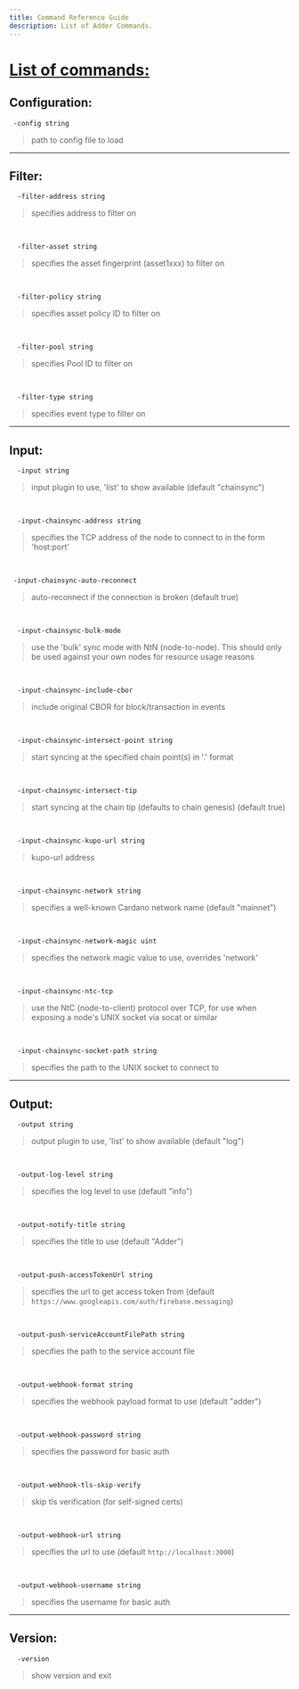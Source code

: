 ```yaml
---
title: Command Reference Guide
description: List of Adder Commands.
---
```


# <ins>List of commands:</ins>

## Configuration:


```
 -config string
```
 
> path to config file to load

***

## Filter:

```
  -filter-address string
```
  
> specifies address to filter on
<br />


```
  -filter-asset string
```
  
> specifies the asset fingerprint (asset1xxx) to filter on
<br />

```
  -filter-policy string
```
  
> specifies asset policy ID to filter on
<br />

```
  -filter-pool string
```
  
> specifies Pool ID to filter on
<br />

```
  -filter-type string
```
  
> specifies event type to filter on
        
***

## Input:

```
  -input string
```
  
> input plugin to use, 'list' to show available (default "chainsync")
<br />

```
  -input-chainsync-address string
```
  
> specifies the TCP address of the node to connect to in the form 'host:port'
<br />

 ```
  -input-chainsync-auto-reconnect
```
  
> auto-reconnect if the connection is broken (default true)
<br />

```
  -input-chainsync-bulk-mode
```
  
> use the 'bulk' sync mode with NtN (node-to-node). This should only be used against your own nodes for resource usage reasons
<br />

```
  -input-chainsync-include-cbor
```
  
> include original CBOR for block/transaction in events
<br />

```
  -input-chainsync-intersect-point string
```
  
> start syncing at the specified chain point(s) in '<slot>.<hash>' format
<br />

```
  -input-chainsync-intersect-tip
```
  
> start syncing at the chain tip (defaults to chain genesis) (default true)
<br />

```
  -input-chainsync-kupo-url string
```
  
> kupo-url address
<br />

```
  -input-chainsync-network string
```
  
> specifies a well-known Cardano network name (default "mainnet")
<br />

```
  -input-chainsync-network-magic uint
```
  
> specifies the network magic value to use, overrides 'network'
<br />

```
  -input-chainsync-ntc-tcp
```
  
> use the NtC (node-to-client) protocol over TCP, for use when exposing a node's UNIX socket via socat or similar
<br />

```
  -input-chainsync-socket-path string
```
  
> specifies the path to the UNIX socket to connect to

***

## Output:

```
  -output string
```
  
> output plugin to use, 'list' to show available (default "log")
<br />

```
  -output-log-level string
```
  
> specifies the log level to use (default "info")
<br />

```
  -output-notify-title string
```
  
> specifies the title to use (default "Adder")
<br />

```
  -output-push-accessTokenUrl string
```
  
> specifies the url to get access token from (default `https://www.googleapis.com/auth/firebase.messaging`)
<br />

```
  -output-push-serviceAccountFilePath string
```
  
> specifies the path to the service account file
<br />

```
  -output-webhook-format string
```
  
> specifies the webhook payload format to use (default "adder")
<br />

```
  -output-webhook-password string
```
  
> specifies the password for basic auth
<br />

```
  -output-webhook-tls-skip-verify
```
  
> skip tls verification (for self-signed certs)
<br />

```
  -output-webhook-url string
```
  
> specifies the url to use (default `http://localhost:3000`)
<br />

```
  -output-webhook-username string
```
  
> specifies the username for basic auth

***

## Version:

```
  -version
```
  
> show version and exit

